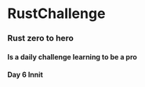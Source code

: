 # RustChallenge
### Rust zero to hero
#### Is a daily challenge learning to be a pro
#### Day 6 Innit
